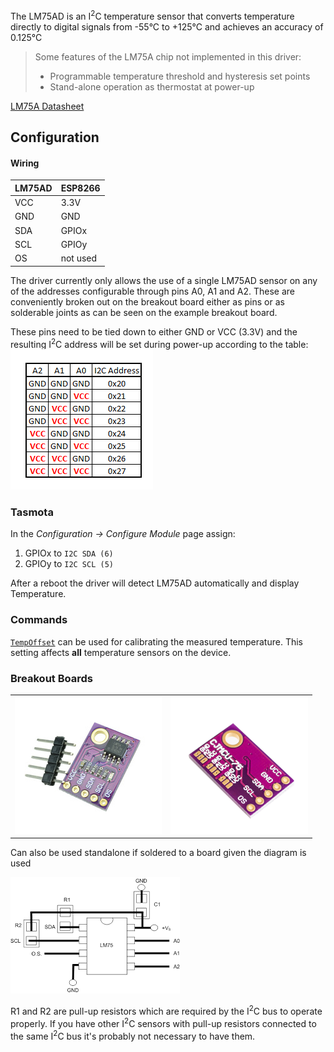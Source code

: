 The LM75AD is an I<sup>2</sup>C temperature sensor that converts temperature directly to digital signals from -55°C to +125°C and achieves an accuracy of 0.125°C

>Some features of the LM75A chip not implemented in this driver:   
>-  Programmable temperature threshold and hysteresis set points 
>- Stand-alone operation as thermostat at power-up 

[LM75A Datasheet](https://www.nxp.com/docs/en/data-sheet/LM75A.pdf)

## Configuration
#### Wiring
| LM75AD   | ESP8266 |
|---|---|
|VCC   |3.3V
|GND   |GND   
|SDA   | GPIOx
|SCL   | GPIOy
|OS    | not used

The driver currently only allows the use of a single LM75AD sensor on any of the addresses configurable through pins A0, A1 and A2. These are conveniently broken out on the breakout board either as pins or as solderable joints as can be seen on the example breakout board.

These pins need to be tied down to either GND or VCC (3.3V) and the resulting I<sup>2</sup>C address will be set during power-up according to the table: ![Address MAP](https://github.com/andrethomas/images/raw/master/lm75ad/Address_Map.png)

### Tasmota 
In the _Configuration -> Configure Module_ page assign:
1. GPIOx to `I2C SDA (6)`
2. GPIOy to `I2C SCL (5)`

After a reboot the driver will detect LM75AD automatically and display Temperature.

### Commands
[`TempOffset`](commands#tempoffset) can be used for calibrating the measured temperature. This setting affects **all** temperature sensors on the device.

### Breakout Boards

<table border="0"><tr><td><img src="https://github.com/andrethomas/images/raw/master/lm75ad/board_lm75ad_top.png"></img></td><td><img src="https://github.com/andrethomas/images/raw/master/lm75ad/board_lm75ad_bot.png" width=220></td></tr></table>


Can also be used standalone if soldered to a board given the diagram is used

![Circuit](https://github.com/andrethomas/images/raw/master/lm75ad/SimpleCircuit.png)

R1 and R2 are pull-up resistors which are required by the I<sup>2</sup>C bus to operate properly. If you have other I<sup>2</sup>C sensors with pull-up resistors connected to the same I<sup>2</sup>C bus it's probably not necessary to have them.
